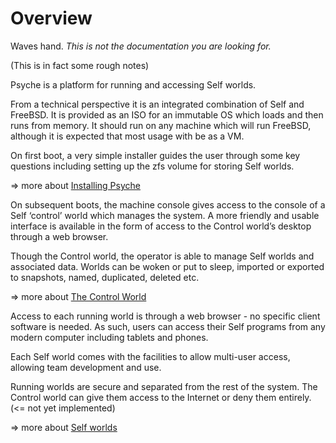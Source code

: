 # Overview

Waves hand. *This is not the documentation you are looking for.*

(This is in fact some rough notes)

Psyche is a platform for running and accessing Self worlds.

From a technical perspective it is an integrated combination of Self and FreeBSD. It is provided as an ISO for an immutable OS which loads and then runs from memory. It should run on any machine which will run FreeBSD, although it is expected that most usage with be as a VM.

On first boot, a very simple installer guides the user through some key questions including setting up the zfs volume for storing Self worlds.

=> more about [Installing Psyche](installation/)

On subsequent boots, the machine console gives access to the console of a Self ‘control’ world which manages the system. A more friendly and usable interface is available in the form of access to the Control world’s desktop through a web browser.

Though the Control world, the operator is able to manage Self worlds and associated data. Worlds can be woken or put to sleep, imported or exported to snapshots, named, duplicated, deleted etc.

=> more about [The Control World](control/)

Access to each running world is through a web browser - no specific client software is needed. As such, users can access their Self programs from any modern computer including tablets and phones.

Each Self world comes with the facilities to allow multi-user access, allowing team development and use.

Running worlds are secure and separated from the rest of the system. The Control world can give them access to the Internet or deny them entirely. (<= not yet implemented)

=> more about [Self worlds](worlds/)
